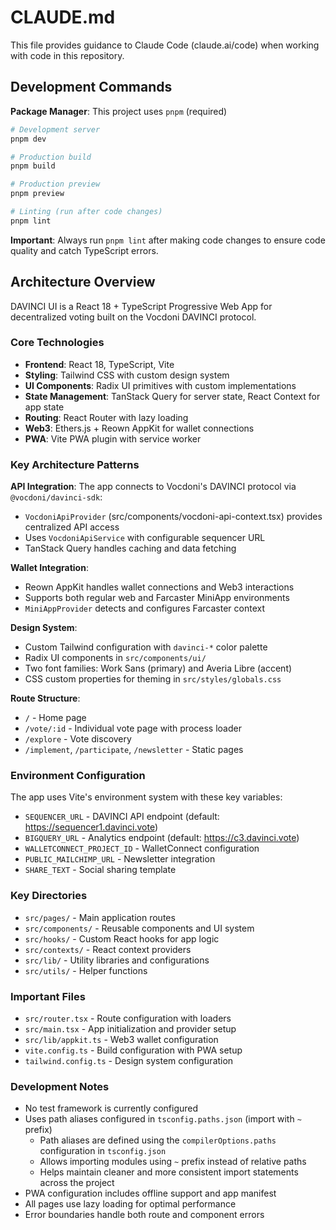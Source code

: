 # CLAUDE.md

This file provides guidance to Claude Code (claude.ai/code) when working with code in this repository.

## Development Commands

**Package Manager**: This project uses `pnpm` (required)

```bash
# Development server
pnpm dev

# Production build
pnpm build

# Production preview
pnpm preview

# Linting (run after code changes)
pnpm lint
```

**Important**: Always run `pnpm lint` after making code changes to ensure code quality and catch TypeScript errors.

## Architecture Overview

DAVINCI UI is a React 18 + TypeScript Progressive Web App for decentralized voting built on the Vocdoni DAVINCI protocol.

### Core Technologies
- **Frontend**: React 18, TypeScript, Vite
- **Styling**: Tailwind CSS with custom design system
- **UI Components**: Radix UI primitives with custom implementations
- **State Management**: TanStack Query for server state, React Context for app state
- **Routing**: React Router with lazy loading
- **Web3**: Ethers.js + Reown AppKit for wallet connections
- **PWA**: Vite PWA plugin with service worker

### Key Architecture Patterns

**API Integration**: The app connects to Vocdoni's DAVINCI protocol via `@vocdoni/davinci-sdk`:
- `VocdoniApiProvider` (src/components/vocdoni-api-context.tsx) provides centralized API access
- Uses `VocdoniApiService` with configurable sequencer URL
- TanStack Query handles caching and data fetching

**Wallet Integration**:
- Reown AppKit handles wallet connections and Web3 interactions
- Supports both regular web and Farcaster MiniApp environments
- `MiniAppProvider` detects and configures Farcaster context

**Design System**:
- Custom Tailwind configuration with `davinci-*` color palette
- Radix UI components in `src/components/ui/`
- Two font families: Work Sans (primary) and Averia Libre (accent)
- CSS custom properties for theming in `src/styles/globals.css`

**Route Structure**:
- `/` - Home page
- `/vote/:id` - Individual vote page with process loader
- `/explore` - Vote discovery
- `/implement`, `/participate`, `/newsletter` - Static pages

### Environment Configuration

The app uses Vite's environment system with these key variables:
- `SEQUENCER_URL` - DAVINCI API endpoint (default: https://sequencer1.davinci.vote)
- `BIGQUERY_URL` - Analytics endpoint (default: https://c3.davinci.vote)
- `WALLETCONNECT_PROJECT_ID` - WalletConnect configuration
- `PUBLIC_MAILCHIMP_URL` - Newsletter integration
- `SHARE_TEXT` - Social sharing template

### Key Directories

- `src/pages/` - Main application routes
- `src/components/` - Reusable components and UI system
- `src/hooks/` - Custom React hooks for app logic
- `src/contexts/` - React context providers
- `src/lib/` - Utility libraries and configurations
- `src/utils/` - Helper functions

### Important Files

- `src/router.tsx` - Route configuration with loaders
- `src/main.tsx` - App initialization and provider setup
- `src/lib/appkit.ts` - Web3 wallet configuration
- `vite.config.ts` - Build configuration with PWA setup
- `tailwind.config.ts` - Design system configuration

### Development Notes

- No test framework is currently configured
- Uses path aliases configured in `tsconfig.paths.json` (import with `~` prefix)
  - Path aliases are defined using the `compilerOptions.paths` configuration in `tsconfig.json`
  - Allows importing modules using `~` prefix instead of relative paths
  - Helps maintain cleaner and more consistent import statements across the project
- PWA configuration includes offline support and app manifest
- All pages use lazy loading for optimal performance
- Error boundaries handle both route and component errors
